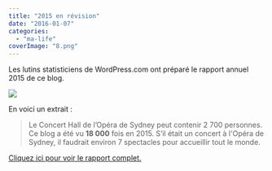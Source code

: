 ```yaml
---
title: "2015 en révision"
date: "2016-01-07"
categories: 
  - "ma-life"
coverImage: "8.png"
---
```


Les lutins statisticiens de WordPress.com ont préparé le rapport annuel 2015 de ce blog.

[![](✨%20Perso/🌐%20Sites/lfpsympa/content/post/2016/01/2015-en-revision/images/2014-emailteaser.png)](http://lafillepassympa.wordpress.com/2015/annual-report/)

En voici un extrait :

> Le Concert Hall de l’Opéra de Sydney peut contenir 2 700 personnes. Ce blog a été vu **18 000** fois en 2015. S’il était un concert à l'Opéra de Sydney, il faudrait environ 7 spectacles pour accueillir tout le monde.

[Cliquez ici pour voir le rapport complet.](http://lafillepassympa.wordpress.com/2015/annual-report/)
